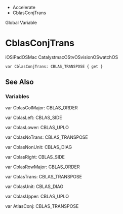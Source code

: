 

- Accelerate
-  CblasConjTrans 

Global Variable

# CblasConjTrans

iOSiPadOSMac CatalystmacOStvOSvisionOSwatchOS

``` source
var CblasConjTrans: CBLAS_TRANSPOSE { get }
```

## See Also

### Variables

var CblasColMajor: CBLAS_ORDER

var CblasLeft: CBLAS_SIDE

var CblasLower: CBLAS_UPLO

var CblasNoTrans: CBLAS_TRANSPOSE

var CblasNonUnit: CBLAS_DIAG

var CblasRight: CBLAS_SIDE

var CblasRowMajor: CBLAS_ORDER

var CblasTrans: CBLAS_TRANSPOSE

var CblasUnit: CBLAS_DIAG

var CblasUpper: CBLAS_UPLO

var AtlasConj: CBLAS_TRANSPOSE

